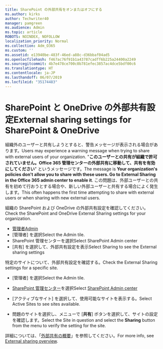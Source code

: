 ```yaml
---
title: SharePoint の外部共有をオンまたはオフにする
ms.author: kirks
author: Techwriter40
manager: pamgreen
ms.audience: Admin
ms.topic: article
ROBOTS: NOINDEX, NOFOLLOW
localization_priority: Normal
ms.collection: Adm_O365
ms.custom: ''
ms.assetid: e13940be-483f-46ed-a88c-d36bbaf04ad5
ms.openlocfilehash: f467ac76f91b1a43787cadff6b225a24400a2249
ms.sourcegitcommit: 4b7e478ce700c0b781efec3857ac4dce5bdf00c6
ms.translationtype: HT
ms.contentlocale: ja-JP
ms.lasthandoff: 06/07/2019
ms.locfileid: "35174483"
---
```

# <a name="external-sharing-settings-for-sharepoint--onedrive"></a><span data-ttu-id="5989c-102">SharePoint と OneDrive の外部共有設定</span><span class="sxs-lookup"><span data-stu-id="5989c-102">External sharing settings for SharePoint & OneDrive</span></span>

<span data-ttu-id="5989c-103">組織外のユーザーと共有しようとすると、警告メッセージが表示される場合があります。</span><span class="sxs-lookup"><span data-stu-id="5989c-103">Users may experience a warning message when trying to share with external users of your organization.</span></span> <span data-ttu-id="5989c-104">"**このユーザーとの共有が組織で許可されていません。Office 365 管理センターの外部共有に移動して、共有を有効にしてください**" というメッセージです。</span><span class="sxs-lookup"><span data-stu-id="5989c-104">The message is **Your organization's policies don't allow you to share with these users. Go to External Sharing in the Office 365 admin center to enable it**.</span></span> <span data-ttu-id="5989c-105">この問題は、外部ユーザーとの共有を初めて行おうとする場合や、新しい外部ユーザーと共有する場合によく発生します。</span><span class="sxs-lookup"><span data-stu-id="5989c-105">This often happens the first time attempting to share with external users or when sharing with new external users.</span></span>

<span data-ttu-id="5989c-106">組織の SharePoint および OneDrive の外部共有設定を確認してください。</span><span class="sxs-lookup"><span data-stu-id="5989c-106">Check the SharePoint and OneDrive External Sharing settings for your organization.</span></span>

- [<span data-ttu-id="5989c-107">管理者</span><span class="sxs-lookup"><span data-stu-id="5989c-107">Admin</span></span>](https://admin.microsoft.com/AdminPortal/Home#/homepage">https://admin.microsoft.com/)
- <span data-ttu-id="5989c-108">[管理者] を選択</span><span class="sxs-lookup"><span data-stu-id="5989c-108">Select the Admin tile.</span></span>
- <span data-ttu-id="5989c-109">SharePoint 管理センターを選択</span><span class="sxs-lookup"><span data-stu-id="5989c-109">Select SharePoint Admin center</span></span>
- <span data-ttu-id="5989c-110">[共有] を選択して、外部共有設定を表示</span><span class="sxs-lookup"><span data-stu-id="5989c-110">Select Sharing to see the External sharing settings</span></span>

<span data-ttu-id="5989c-111">特定のサイトについて、外部共有設定を確認する。</span><span class="sxs-lookup"><span data-stu-id="5989c-111">Check the External Sharing settings for a specific site.</span></span>

- <span data-ttu-id="5989c-112">[管理者] を選択</span><span class="sxs-lookup"><span data-stu-id="5989c-112">Select the Admin tile.</span></span>

- <span data-ttu-id="5989c-113">[SharePoint 管理センター](https://admin.microsoft.com/AdminPortal/Home#/homepage">https://admin.microsoft.com/)を選択</span><span class="sxs-lookup"><span data-stu-id="5989c-113">Select [SharePoint Admin center](https://admin.microsoft.com/AdminPortal/Home#/homepage">https://admin.microsoft.com/)</span></span>

- <span data-ttu-id="5989c-114">[アクティブなサイト] を選択して、使用可能なサイトを表示する。</span><span class="sxs-lookup"><span data-stu-id="5989c-114">Select Active Sites to see sites available.</span></span>
- <span data-ttu-id="5989c-115">問題のサイトを選択し、メニューで [**共有**] ボタンを選択して、サイトの設定を確認します。</span><span class="sxs-lookup"><span data-stu-id="5989c-115">Select the Site in question and select the **Sharing** button from the menu to verify the setting for the site.</span></span>

<span data-ttu-id="5989c-116">詳細については、「[外部共有の概要](https://docs.microsoft.com/sharepoint/external-sharing-overview)」を参照してください。</span><span class="sxs-lookup"><span data-stu-id="5989c-116">For more info, see [External sharing overview](https://docs.microsoft.com/sharepoint/external-sharing-overview).</span></span>